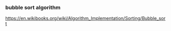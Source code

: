 ### bubble sort algorithm

https://en.wikibooks.org/wiki/Algorithm_Implementation/Sorting/Bubble_sort